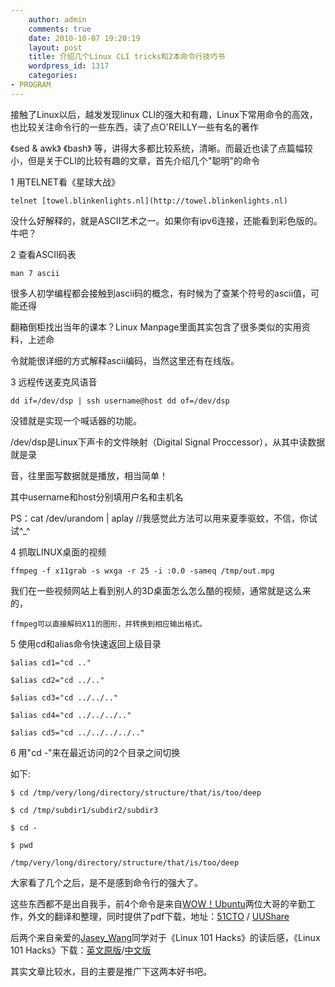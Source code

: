 ```yaml
---
    author: admin
    comments: true
    date: 2010-10-07 19:20:19
    layout: post
    title: 介绍几个Linux CLI tricks和2本命令行技巧书
    wordpress_id: 1317
    categories:
- PROGRAM
---
```


接触了Linux以后，越发发现linux CLI的强大和有趣，Linux下常用命令的高效，也比较关注命令行的一些东西，读了点O'REILLY一些有名的著作

《sed & awk》 《bash》 等，讲得大多都比较系统，清晰。而最近也读了点篇幅较小，但是关于CLI的比较有趣的文章，首先介绍几个"聪明"的命令

1 用TELNET看《星球大战》

    telnet [towel.blinkenlights.nl](http://towel.blinkenlights.nl)

没什么好解释的，就是ASCII艺术之一。如果你有ipv6连接，还能看到彩色版的。牛吧？

2 查看ASCII码表

    man 7 ascii

很多人初学编程都会接触到ascii码的概念，有时候为了查某个符号的ascii值，可能还得

翻箱倒柜找出当年的课本？Linux Manpage里面其实包含了很多类似的实用资料，上述命

令就能很详细的方式解释ascii编码，当然这里还有在线版。

3 远程传送麦克风语音

    dd if=/dev/dsp | ssh username@host dd of=/dev/dsp

没错就是实现一个喊话器的功能。

/dev/dsp是Linux下声卡的文件映射（Digital Signal Proccessor），从其中读数据就是录

音，往里面写数据就是播放，相当简单！

其中username和host分别填用户名和主机名

PS：cat /dev/urandom | aplay  //我感觉此方法可以用来夏季驱蚊，不信，你试试^_^

4 抓取LINUX桌面的视频

    ffmpeg -f x11grab -s wxga -r 25 -i :0.0 -sameq /tmp/out.mpg

我们在一些视频网站上看到别人的3D桌面怎么怎么酷的视频，通常就是这么来的，

    ffmpeg可以直接解码X11的图形，并转换到相应输出格式。

5 使用cd和alias命令快速返回上级目录

    $alias cd1="cd .."  

    $alias cd2="cd ../.."  

    $alias cd3="cd ../../.."  

    $alias cd4="cd ../../../.."  

    $alias cd5="cd ../../../../.."

6 用"cd -"来在最近访问的2个目录之间切换

如下:  

    $ cd /tmp/very/long/directory/structure/that/is/too/deep  

    $ cd /tmp/subdir1/subdir2/subdir3  

    $ cd -  

    $ pwd  

    /tmp/very/long/directory/structure/that/is/too/deep

大家看了几个之后，是不是感到命令行的强大了。

这些东西都不是出自我手，前4个命令是来自[WOW！Ubuntu](http://wowubuntu.com/linux-shell-pdf.html)两位大哥的辛勤工作，外文的翻译和整理，同时提供了pdf下载，地址：[51CTO](http://down.51cto.com/data/127587) / [UUShare](http://www.uushare.com/user/rikulu/file/3499500)

后两个来自亲爱的[Jasey_Wang](http://jaseywang.info/2010/09/16/linux-101-hacks%E7%AC%94%E8%AE%B0%E4%B8%80/)同学对于《Linux 101 Hacks》的读后感，《Linux 101 Hacks》下载：[英文原版](http://db.tt/MIjb25x)/[中文版](http://db.tt/XxPblfU)

其实文章比较水，目的主要是推广下这两本好书吧。

